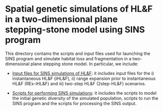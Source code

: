 # Spatial genetic simulations of HL&F in a two-dimensional plane stepping-stone model using SINS program

This directory contains the scripts and input files used for launching the SINS program and simulate habitat loss and fragmentation in a two-dimensional plane stepping stone model. In particular, we include:

 * [Input files for SINS simulations of HL&F](input): it includes input files for the i) instantaneous HL&F (iHL&F), ii) range expansion prior to instantaneous HL&F (REx-iHL&F) and iii) two-step HL&F (2step-HL&F) scenarios.

 * [Scripts for performing SINS simulations](): it includes the scripts to model the initial genetic diversity of the simulated population, scripts to run the SINS program and the scripts for processing the SINS output. 
